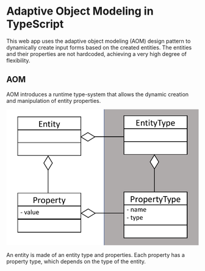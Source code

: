 # Adaptive Object Modeling in TypeScript

This web app uses the adaptive object modeling (AOM) design pattern to dynamically create input forms based on the created entities.
The entities and their properties are not hardcoded, achieving a very high degree of flexibility.

## AOM

AOM introduces a runtime type-system that allows the dynamic creation and manipulation of entity properties.

![UML diagram of AOM](docs/aom.png)

An entity is made of an entity type and properties.
Each property has a property type, which depends on the type of the entity.
